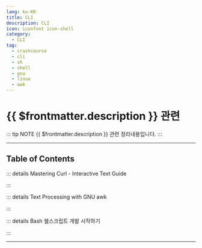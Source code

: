```yaml
---
lang: ko-KR
title: CLI
description: CLI
icon: iconfont icon-shell
category:
  - CLI
tag:
  - crashcourse
  - cli
  - sh
  - shell
  - gnu
  - linux
  - awk
---
```


# {{ $frontmatter.description }} 관련

::: tip NOTE
{{ $frontmatter.description }} 관련 정리내용입니다.
:::

<ShieldsGroup logos="gnubash,gnometerminal,apple,linux"/>

---

## Table of Contents

::: details Mastering Curl - Interactive Text Guide

<ToCLocal basePath="/cli/mastering-curl-interactive-text-guide" />

:::

::: details Text Processing with GNU awk

<ToCLocal basePath="/cli/text-processing-w-gnu-awk" />

:::

::: details Bash 쉘스크립트 개발 시작하기

<ToCLocal basePath="/cli/bash-dev" />

:::

---

<TagLinks />